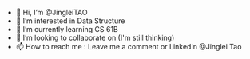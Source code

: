 - 👋 Hi, I’m @JingleiTAO
- 👀 I’m interested in Data Structure
- 🌱 I’m currently learning CS 61B
- 💞️ I’m looking to collaborate on (I'm still thinking)
- 📫 How to reach me : Leave me a comment or LinkedIn @Jinglei Tao

<!---
JingleiTAO/JingleiTAO is a ✨ special ✨ repository because its `README.md` (this file) appears on your GitHub profile.
You can click the Preview link to take a look at your changes.
--->
